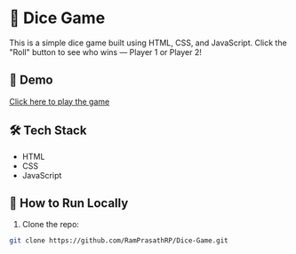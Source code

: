 # 🎲 Dice Game

This is a simple dice game built using HTML, CSS, and JavaScript. Click the "Roll" button to see who wins — Player 1 or Player 2!

## 🚀 Demo

[Click here to play the game](https://ram-prasathrp.github.io/Dice-Game)

## 🛠️ Tech Stack

- HTML
- CSS
- JavaScript



## 📁 How to Run Locally

1. Clone the repo:
```bash
git clone https://github.com/RamPrasathRP/Dice-Game.git
